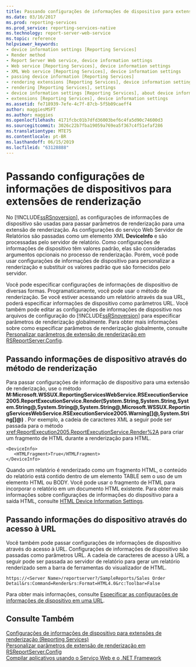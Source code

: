 ```yaml
---
title: Passando configurações de informações de dispositivo para extensões de renderização | Microsoft Docs
ms.date: 03/16/2017
ms.prod: reporting-services
ms.prod_service: reporting-services-native
ms.technology: report-server-web-service
ms.topic: reference
helpviewer_keywords:
- device information settings [Reporting Services]
- Render method
- Report Server Web service, device information settings
- Web service [Reporting Services], device information settings
- XML Web service [Reporting Services], device information settings
- passing device information [Reporting Services]
- rendering extensions [Reporting Services], device information settings
- rendering [Reporting Services], settings
- device information settings [Reporting Services], about device information settings
- extensions [Reporting Services], device information settings
ms.assetid: fe718939-7efe-4c7f-87cb-5f5b09caeff4
author: maggiesMSFT
ms.author: maggies
ms.openlocfilehash: 4171fcbc01b7dfd36003bef6c4fa5d90c74600d3
ms.sourcegitcommit: 3026c22b7fba19059a769ea5f367c4f51efaf286
ms.translationtype: MTE75
ms.contentlocale: pt-BR
ms.lasthandoff: 06/15/2019
ms.locfileid: "63128888"
---
```

# <a name="passing-device-information-settings-to-rendering-extensions"></a>Passando configurações de informações de dispositivos para extensões de renderização
  No [!INCLUDE[ssRSnoversion](../../../includes/ssrsnoversion-md.md)], as configurações de informações de dispositivo são usadas para passar parâmetros de renderização para uma extensão de renderização. As configurações do serviço Web Servidor de Relatórios são passadas como um elemento XML **DeviceInfo** e são processadas pelo servidor de relatório. Como configurações de informações de dispositivo têm valores padrão, elas são consideradas argumentos opcionais no processo de renderização. Porém, você pode usar configurações de informações de dispositivo para personalizar a renderização e substituir os valores padrão que são fornecidos pelo servidor.  
  
 Você pode especificar configurações de informações de dispositivo de diversas formas. Programaticamente, você pode usar o método de renderização. Se você estiver acessando um relatório através da sua URL, poderá especificar informações de dispositivo como parâmetros URL. Você também pode editar as configurações de informações de dispositivo nos arquivos de configuração do [!INCLUDE[ssRSnoversion](../../../includes/ssrsnoversion-md.md)] para especificar parâmetros de renderização globalmente. Para obter mais informações sobre como especificar parâmetros de renderização globalmente, consulte [Personalizar parâmetros de extensão de renderização em RSReportServer.Config](../../../reporting-services/customize-rendering-extension-parameters-in-rsreportserver-config.md).  
  
## <a name="passing-device-information-using-the-render-method"></a>Passando informações de dispositivo através do método de renderização  
 Para passar configurações de informação de dispositivo para uma extensão de renderização, use o método **M:Microsoft.WSSUX.ReportingServicesWebService.RSExecutionService2005.ReportExecutionService.Render(System.String,System.String,System.String@,System.String@,System.String@,Microsoft.WSSUX.ReportingServicesWebService.RSExecutionService2005.Warning[]@,System.String[]@)** . Por exemplo, a cadeia de caracteres XML a seguir pode ser passada para o método <xref:ReportExecution2005.ReportExecutionService.Render%2A> para criar um fragmento de HTML durante a renderização para HTML.  
  
```  
<DeviceInfo>  
   <HTMLFragment>True</HTMLFragment>  
</DeviceInfo>  
```  
  
 Quando um relatório é renderizado como um fragmento HTML, o conteúdo do relatório está contido dentro de um elemento TABLE sem o uso de um elemento HTML ou BODY. Você pode usar o fragmento de HTML para incorporar o relatório em um documento HTML existente. Para obter mais informações sobre configurações de informações do dispositivo para a saída HTML, consulte [HTML Device Information Settings](../../../reporting-services/html-device-information-settings.md).  
  
## <a name="passing-device-information-using-url-access"></a>Passando informações do dispositivo através do acesso à URL  
 Você também pode passar configurações de informações de dispositivo através do acesso à URL. Configurações de informações de dispositivo são passadas como parâmetros URL. A cadeia de caracteres de acesso à URL a seguir pode ser passada ao servidor de relatório para gerar um relatório renderizado sem a barra de ferramentas do visualizador de HTML.  
  
```  
https://<Server Name>/reportserver?/SampleReports/Sales Order Detail&rs:Command=Render&rs:Format=HTML4.0&rc:Toolbar=False  
```  
  
 Para obter mais informações, consulte [Especificar as configurações de informações de dispositivo em uma URL](../../../reporting-services/specify-device-information-settings-in-a-url.md).  
  
## <a name="see-also"></a>Consulte Também  
 [Configurações de informações de dispositivo para extensões de renderização &#40;Reporting Services&#41;](../../../reporting-services/device-information-settings-for-rendering-extensions-reporting-services.md)   
 [Personalizar parâmetros de extensão de renderização em RSReportServer.Config](../../../reporting-services/customize-rendering-extension-parameters-in-rsreportserver-config.md)   
 [Compilar aplicativos usando o Serviço Web e o .NET Framework](../../../reporting-services/report-server-web-service/net-framework/building-applications-using-the-web-service-and-the-net-framework.md)  
  
  
